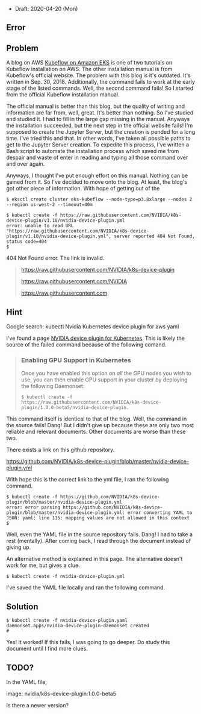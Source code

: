 * Draft: 2020-04-20 (Mon)



## Error



## Problem

A blog on AWS [Kubeflow on Amazon EKS](https://aws.amazon.com/ko/blogs/opensource/kubeflow-amazon-eks/) is one of two tutorials on Kubeflow installation on AWS. The other installation manual is from Kubeflow's official website. The problem with this blog is it's outdated. It's written in Sep. 30, 2018. Additionally, the command fails to work at the early stage of the listed commands. Well, the second command fails! So I started from the official Kubeflow installation manual.

The official manual is better than this blog, but the quality of writing and information are far from, well, great. It's better than nothing. So I've studied and studied it. I had to fill in the large gap missing in the manual. Anyways the installation succeeded, but the next step in the official website fails! I'm supposed to create the Jupyter Server, but the creation is pended for a long time. I've tried this and that. In other words, I've taken all possible paths to get to the Jupyter Server creation. To expedite this process, I've written a Bash script to automate the installation process which saved me from despair and waste of enter in reading and typing all those command over and over again.

Anyways, I thought I've put enough effort on this manual. Nothing can be gained from it. So I've decided to move onto the blog. At least, the blog's got other piece of information. With hope of getting out of the 



```
$ eksctl create cluster eks-kubeflow --node-type=p3.8xlarge --nodes 2 --region us-west-2 --timeout=40m
```



```
$ kubectl create -f https://raw.githubusercontent.com/NVIDIA/k8s-device-plugin/v1.10/nvidia-device-plugin.yml
error: unable to read URL "https://raw.githubusercontent.com/NVIDIA/k8s-device-plugin/v1.10/nvidia-device-plugin.yml", server reported 404 Not Found, status code=404
$
```

404 Not Found error. The link is invalid. 

> https://raw.githubusercontent.com/NVIDIA/k8s-device-plugin
>
> https://raw.githubusercontent.com/NVIDIA
>
> https://raw.githubusercontent.com

## Hint

Google search: kubectl Nvidia Kubernetes device plugin for aws yaml

I've found a page [NVIDIA device plugin for Kubernetes](https://github.com/NVIDIA/k8s-device-plugin). This is likely the source of the failed command because of the following comand.

> ### Enabling GPU Support in Kubernetes
>
> Once you have enabled this option on *all* the GPU nodes you wish to use, you can then enable GPU support in your cluster by deploying the following Daemonset:
>
> ```
> $ kubectl create -f https://raw.githubusercontent.com/NVIDIA/k8s-device-plugin/1.0.0-beta5/nvidia-device-plugin.
> ```

This command itself is identical to that of the blog. Well, the command in the source fails! Dang! But I didn't give up because these are only two most reliable and relevant documents. Other documents are worse than these two.

There exists a link on this github repository.

https://github.com/NVIDIA/k8s-device-plugin/blob/master/nvidia-device-plugin.yml

With hope this is the correct link to the yml file, I ran the following command.

```
$ kubectl create -f https://github.com/NVIDIA/k8s-device-plugin/blob/master/nvidia-device-plugin.yml
error: error parsing https://github.com/NVIDIA/k8s-device-plugin/blob/master/nvidia-device-plugin.yml: error converting YAML to JSON: yaml: line 115: mapping values are not allowed in this context
$
```

Well, even the YAML file in the source repository fails. Dang! I had to take a rest (mentally). After coming back, I read through the document instead of giving up. 

 An alternative method is explained in this page. The alternative doesn't work for me, but gives a clue.

```
$ kubectl create -f nvidia-device-plugin.yml
```

I've saved the YAML file locally and ran the following command.

## Solution

```
$ kubectl create -f nvidia-device-plugin.yaml 
daemonset.apps/nvidia-device-plugin-daemonset created
#
```

Yes! It worked! If this fails, I was going to go deeper. Do study this document until I find more clues.

## TODO?

In the YAML file, 

image: nvidia/k8s-device-plugin:1.0.0-beta5

Is there a newer version?